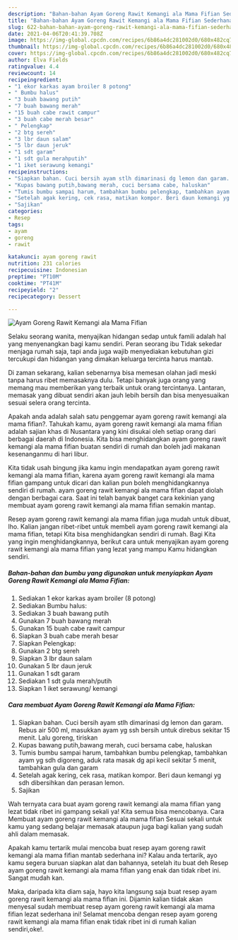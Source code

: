 ```yaml
---
description: "Bahan-bahan Ayam Goreng Rawit Kemangi ala Mama Fifian Sederhana Untuk Jualan"
title: "Bahan-bahan Ayam Goreng Rawit Kemangi ala Mama Fifian Sederhana Untuk Jualan"
slug: 622-bahan-bahan-ayam-goreng-rawit-kemangi-ala-mama-fifian-sederhana-untuk-jualan
date: 2021-04-06T20:41:39.708Z
image: https://img-global.cpcdn.com/recipes/6b86a4dc281002d0/680x482cq70/ayam-goreng-rawit-kemangi-ala-mama-fifian-foto-resep-utama.jpg
thumbnail: https://img-global.cpcdn.com/recipes/6b86a4dc281002d0/680x482cq70/ayam-goreng-rawit-kemangi-ala-mama-fifian-foto-resep-utama.jpg
cover: https://img-global.cpcdn.com/recipes/6b86a4dc281002d0/680x482cq70/ayam-goreng-rawit-kemangi-ala-mama-fifian-foto-resep-utama.jpg
author: Elva Fields
ratingvalue: 4.4
reviewcount: 14
recipeingredient:
- "1 ekor karkas ayam broiler 8 potong"
- " Bumbu halus"
- "3 buah bawang putih"
- "7 buah bawang merah"
- "15 buah cabe rawit campur"
- "3 buah cabe merah besar"
- " Pelengkap"
- "2 btg sereh"
- "3 lbr daun salam"
- "5 lbr daun jeruk"
- "1 sdt garam"
- "1 sdt gula merahputih"
- "1 iket serawung kemangi"
recipeinstructions:
- "Siapkan bahan. Cuci bersih ayam stlh dimarinasi dg lemon dan garam. Rebus air 500 ml, masukkan ayam yg ssh bersih untuk direbus sekitar 15 menit. Lalu goreng, tiriskan"
- "Kupas bawang putih,bawang merah, cuci bersama cabe, haluskan"
- "Tumis bumbu sampai harum, tambahkan bumbu pelengkap, tambahkan ayam yg sdh digoreng, aduk rata masak dg api kecil sekitar 5 menit, tambahkan gula dan garam"
- "Setelah agak kering, cek rasa, matikan kompor. Beri daun kemangi yg sdh dibersihkan dan perasan lemon."
- "Sajikan"
categories:
- Resep
tags:
- ayam
- goreng
- rawit

katakunci: ayam goreng rawit 
nutrition: 231 calories
recipecuisine: Indonesian
preptime: "PT10M"
cooktime: "PT41M"
recipeyield: "2"
recipecategory: Dessert

---
```



![Ayam Goreng Rawit Kemangi ala Mama Fifian](https://img-global.cpcdn.com/recipes/6b86a4dc281002d0/680x482cq70/ayam-goreng-rawit-kemangi-ala-mama-fifian-foto-resep-utama.jpg)

Selaku seorang wanita, menyajikan hidangan sedap untuk famili adalah hal yang menyenangkan bagi kamu sendiri. Peran seorang ibu Tidak sekedar menjaga rumah saja, tapi anda juga wajib menyediakan kebutuhan gizi tercukupi dan hidangan yang dimakan keluarga tercinta harus mantab.

Di zaman  sekarang, kalian sebenarnya bisa memesan olahan jadi meski tanpa harus ribet memasaknya dulu. Tetapi banyak juga orang yang memang mau memberikan yang terbaik untuk orang tercintanya. Lantaran, memasak yang dibuat sendiri akan jauh lebih bersih dan bisa menyesuaikan sesuai selera orang tercinta. 



Apakah anda adalah salah satu penggemar ayam goreng rawit kemangi ala mama fifian?. Tahukah kamu, ayam goreng rawit kemangi ala mama fifian adalah sajian khas di Nusantara yang kini disukai oleh setiap orang dari berbagai daerah di Indonesia. Kita bisa menghidangkan ayam goreng rawit kemangi ala mama fifian buatan sendiri di rumah dan boleh jadi makanan kesenanganmu di hari libur.

Kita tidak usah bingung jika kamu ingin mendapatkan ayam goreng rawit kemangi ala mama fifian, karena ayam goreng rawit kemangi ala mama fifian gampang untuk dicari dan kalian pun boleh menghidangkannya sendiri di rumah. ayam goreng rawit kemangi ala mama fifian dapat diolah dengan berbagai cara. Saat ini telah banyak banget cara kekinian yang membuat ayam goreng rawit kemangi ala mama fifian semakin mantap.

Resep ayam goreng rawit kemangi ala mama fifian juga mudah untuk dibuat, lho. Kalian jangan ribet-ribet untuk membeli ayam goreng rawit kemangi ala mama fifian, tetapi Kita bisa menghidangkan sendiri di rumah. Bagi Kita yang ingin menghidangkannya, berikut cara untuk menyajikan ayam goreng rawit kemangi ala mama fifian yang lezat yang mampu Kamu hidangkan sendiri.

<!--inarticleads1-->

##### Bahan-bahan dan bumbu yang digunakan untuk menyiapkan Ayam Goreng Rawit Kemangi ala Mama Fifian:

1. Sediakan 1 ekor karkas ayam broiler (8 potong)
1. Sediakan  Bumbu halus:
1. Sediakan 3 buah bawang putih
1. Gunakan 7 buah bawang merah
1. Gunakan 15 buah cabe rawit campur
1. Siapkan 3 buah cabe merah besar
1. Siapkan  Pelengkap:
1. Gunakan 2 btg sereh
1. Siapkan 3 lbr daun salam
1. Gunakan 5 lbr daun jeruk
1. Gunakan 1 sdt garam
1. Sediakan 1 sdt gula merah/putih
1. Siapkan 1 iket serawung/ kemangi




<!--inarticleads2-->

##### Cara membuat Ayam Goreng Rawit Kemangi ala Mama Fifian:

1. Siapkan bahan. Cuci bersih ayam stlh dimarinasi dg lemon dan garam. Rebus air 500 ml, masukkan ayam yg ssh bersih untuk direbus sekitar 15 menit. Lalu goreng, tiriskan
1. Kupas bawang putih,bawang merah, cuci bersama cabe, haluskan
1. Tumis bumbu sampai harum, tambahkan bumbu pelengkap, tambahkan ayam yg sdh digoreng, aduk rata masak dg api kecil sekitar 5 menit, tambahkan gula dan garam
1. Setelah agak kering, cek rasa, matikan kompor. Beri daun kemangi yg sdh dibersihkan dan perasan lemon.
1. Sajikan




Wah ternyata cara buat ayam goreng rawit kemangi ala mama fifian yang lezat tidak ribet ini gampang sekali ya! Kita semua bisa mencobanya. Cara Membuat ayam goreng rawit kemangi ala mama fifian Sesuai sekali untuk kamu yang sedang belajar memasak ataupun juga bagi kalian yang sudah ahli dalam memasak.

Apakah kamu tertarik mulai mencoba buat resep ayam goreng rawit kemangi ala mama fifian mantab sederhana ini? Kalau anda tertarik, ayo kamu segera buruan siapkan alat dan bahannya, setelah itu buat deh Resep ayam goreng rawit kemangi ala mama fifian yang enak dan tidak ribet ini. Sangat mudah kan. 

Maka, daripada kita diam saja, hayo kita langsung saja buat resep ayam goreng rawit kemangi ala mama fifian ini. Dijamin kalian tiidak akan menyesal sudah membuat resep ayam goreng rawit kemangi ala mama fifian lezat sederhana ini! Selamat mencoba dengan resep ayam goreng rawit kemangi ala mama fifian enak tidak ribet ini di rumah kalian sendiri,oke!.

